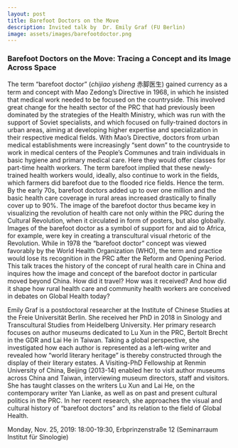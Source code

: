 ```yaml
---
layout: post
title: Barefoot Doctors on the Move
description: Invited talk by  Dr. Emily Graf (FU Berlin)
image: assets/images/barefootdoctor.png
---
```

### Barefoot Doctors on the Move: Tracing a Concept and its Image Across Space

The term “barefoot doctor” (*chijiao yisheng* 赤脚医生) gained currency as a term and concept with Mao Zedong’s Directive in 1968, in which he insisted that medical work needed to be focused on the countryside. This involved great change for the health sector of the PRC that had previously been dominated by the strategies of the Health Ministry, which was run with the support of Soviet specialists, and which focused on fully-trained doctors in urban areas, aiming at developing higher expertise and specialization in their respective medical fields. With Mao’s Directive, doctors from urban medical establishments were increasingly “sent down” to the countryside to work in medical centers of the People’s Communes and train individuals in basic hygiene and primary medical care. Here they would offer classes for part-time health workers. The term barefoot implied that these newly-trained health workers would, ideally, also continue to work in the fields, which farmers did barefoot due to the flooded rice fields. Hence the term. By the early 70s, barefoot doctors added up to over one million and the basic health care coverage in rural areas increased drastically to finally cover up to 90%. The image of the barefoot doctor thus became key in visualizing the revolution of health care not only within the PRC during the Cultural Revolution, when it circulated in form of posters, but also globally. Images of the barefoot doctor as a symbol of support for and aid to Africa, for example, were key in creating a transcultural visual rhetoric of the Revolution. While in 1978 the “barefoot doctor” concept was viewed favorably by the World Health Organization (WHO), the term and practice would lose its recognition in the PRC after the Reform and Opening Period. This talk traces the history of the concept of rural health care in China and inquires how the image and concept of the barefoot doctor in particular moved beyond China. How did it travel? How was it received? And how did it shape how rural health care and community health workers are conceived in debates on Global Health today?

Emily Graf is a postdoctoral researcher at the Institute of Chinese Studies at the Freie Universität Berlin. She received her PhD in 2018 in Sinology and Transcultural Studies from Heidelberg University. Her primary research focuses on author museums dedicated to Lu Xun in the PRC, Bertolt Brecht in the GDR and Lai He in Taiwan. Taking a global perspective, she investigated how each author is represented as a left-wing writer and revealed how “world literary heritage” is thereby constructed through the display of their literary estates. A Visiting-PhD Fellowship at Renmin University of China, Beijing (2013-14) enabled her to visit author museums across China and Taiwan, interviewing museum directors, staff and visitors. She has taught classes on the writers Lu Xun and Lai He, on the contemporary writer Yan Lianke, as well as on past and present cultural politics in the PRC. In her recent research, she approaches the visual and cultural history of “barefoot doctors” and its relation to the field of Global Health.

Monday, Nov. 25, 2019: 18:00-19:30, Erbprinzenstraße 12 (Seminarraum Institut für Sinologie)
